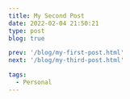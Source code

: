 ```yaml
---
title: My Second Post
date: 2022-02-04 21:50:21
type: post
blog: true

prev: '/blog/my-first-post.html'
next: '/blog/my-third-post.html'

tags:
  - Personal
---
```

